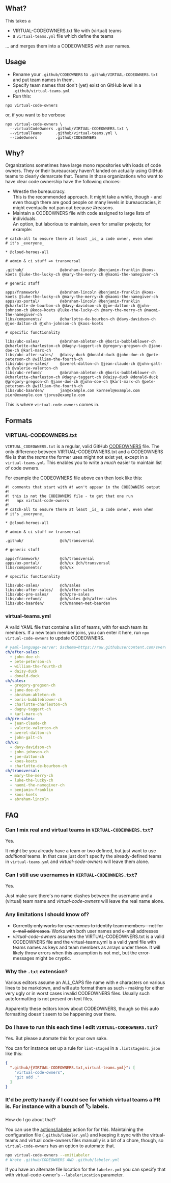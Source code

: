 ## What?

This takes a

- VIRTUAL-CODEOWNERS.txt file with (virtual) teams
- a `virtual-teams.yml` file which define the teams

... and merges them into a CODEOWNERS with user names.

## Usage

- Rename your `.github/CODEOWNERS` to `.github/VIRTUAL-CODEOWNERS.txt` and put team names in them.
- Specify team names that don't (yet) exist on GitHub level in a `.github/virtual-teams.yml`
- Run this:

```
npx virtual-code-owners
```

or, if you want to be verbose

```
npx virtual-code-owners \
  --virtualCodeOwners .github/VIRTUAL-CODEOWNERS.txt \
  --virtualTeams      .github/virtual-teams.yml \
  --codeOwners        .github/CODEOWNERS
```

## Why?

Organizations sometimes have large mono repositories with loads of code owners.
They or their bureaucracy haven't landed on actually using GitHub teams to clearly
demarcate that. Teams in those organizations who want to have clear code ownership
have the following choices:

- Wrestle the bureaucracy.  
  This is the recommended approach. It might take a while, though - and even
  though there are good people on many levels in bureaucracies, it might
  eventually not pan out because #reasons.
- Maintain a CODEOWNERS file with code assigned to large lists of individuals.  
  An option, but laborious to maintain, even for smaller projects; for example:

```CODEOWNERS
# catch-all to ensure there at least _is_ a code owner, even when
# it's _everyone_

* @cloud-heroes-all

# admin & ci stuff => transversal

.github/                @abraham-lincoln @benjamin-franklin @koos-koets @luke-the-lucky-ch @mary-the-merry-ch @naomi-the-namegiver-ch

# generic stuff

apps/framework/         @abraham-lincoln @benjamin-franklin @koos-koets @luke-the-lucky-ch @mary-the-merry-ch @naomi-the-namegiver-ch
apps/ux-portal/         @abraham-lincoln @benjamin-franklin @charlotte-de-bourbon-ch @davy-davidson-ch @joe-dalton-ch @john-johnson-ch @koos-koets @luke-the-lucky-ch @mary-the-merry-ch @naomi-the-namegiver-ch
libs/components/        @charlotte-de-bourbon-ch @davy-davidson-ch @joe-dalton-ch @john-johnson-ch @koos-koets

# specific functionality

libs/ubc-sales/         @abraham-ableton-ch @boris-bubbleblower-ch @charlotte-charleston-ch @dagny-taggert-ch @gregory-gregson-ch @jane-doe-ch @karl-marx-ch
libs/ubc-after-sales/   @daisy-duck @donald-duck @john-doe-ch @pete-peterson-ch @william-the-fourth-ch
libs/ubc-pre-sales/     @averel-dalton-ch @jean-claude-ch @john-galt-ch @valerie-valerton-ch
libs/ubc-refund/        @abraham-ableton-ch @boris-bubbleblower-ch @charlotte-charleston-ch @dagny-taggert-ch @daisy-duck @donald-duck @gregory-gregson-ch @jane-doe-ch @john-doe-ch @karl-marx-ch @pete-peterson-ch @william-the-fourth-ch
libs/ubc-baarden/       jan@example.com korneel@example.com pier@example.com tjorus@example.com
```

This is where `virtual-code-owners` comes in.

## Formats

### VIRTUAL-CODEOWNERS.txt

`VIRTUAL_CODEOWNERS.txt` is a regular, valid GitHub [CODEOWNERS](https://docs.github.com/en/repositories/managing-your-repositorys-settings-and-features/customizing-your-repository/about-code-owners) file.
The only difference between VIRTUAL-CODEOWNERS.txt and a CODEOWNERS file is that
the _teams_ the former uses might not exist yet, except in a `virtual-teams.yml`.
This enables you to write a _much_ easier to maintain list of code owners.

For example the CODEOWNERS file above can then look like this:

```CODEOWNERS
#! comments that start with #! won't appear in the CODEOWNERS output
#!
#! this is not the CODEOWNERS file - to get that one run
#!   npx virtual-code-owners
#!
# catch-all to ensure there at least _is_ a code owner, even when
# it's _everyone_

* @cloud-heroes-all

# admin & ci stuff => transversal

.github/                @ch/transversal

# generic stuff

apps/framework/         @ch/transversal
apps/ux-portal/         @ch/ux @ch/transversal
libs/components/        @ch/ux

# specific functionality

libs/ubc-sales/         @ch/sales
libs/ubc-after-sales/   @ch/after-sales
libs/ubc-pre-sales/     @ch/pre-sales
libs/ubc-refund/        @ch/sales @ch/after-sales
libs/ubc-baarden/       @ch/mannen-met-baarden
```

### virtual-teams.yml

A valid YAML file that contains a list of teams, with for each team its members.
If a new team member joins, you can enter it here, run `npx virtual-code-owners`
to update CODEOWNERS.

```yaml
# yaml-language-server: $schema=https://raw.githubusercontent.com/sverweij/virtual-code-owners/main/src/virtual-teams.schema.json
ch/after-sales:
  - john-doe-ch
  - pete-peterson-ch
  - william-the-fourth-ch
  - daisy-duck
  - donald-duck
ch/sales:
  - gregory-gregson-ch
  - jane-doe-ch
  - abraham-ableton-ch
  - boris-bubbleblower-ch
  - charlotte-charleston-ch
  - dagny-taggert-ch
  - karl-marx-ch
ch/pre-sales:
  - jean-claude-ch
  - valerie-valerton-ch
  - averel-dalton-ch
  - john-galt-ch
ch/ux:
  - davy-davidson-ch
  - john-johnson-ch
  - joe-dalton-ch
  - koos-koets
  - charlotte-de-bourbon-ch
ch/transversal:
  - mary-the-merry-ch
  - luke-the-lucky-ch
  - naomi-the-namegiver-ch
  - benjamin-franklin
  - koos-koets
  - abraham-lincoln
```

## FAQ

### Can I mix real and virtual teams in `VIRTUAL-CODEOWNERS.txt`?

Yes.

It might be you already have a team or two defined, but just want to use
_additional_ teams. In that case just don't specify the already-defined teams
in `virtual-teams.yml` and _virtual-code-owners_ will leave them alone.

### Can I still use usernames in `VIRTUAL-CODEOWNERS.txt`?

Yes.

Just make sure there's no name clashes between the username and a (virtual)
team name and _virtual-code-owners_ will leave the real name alone.

### Any limitations I should know of?

- ~~Currently only works for _user names_ to identify team members - not for e-mail
  addresses.~~
  Works with both user names and e-mail addresses
- _virtual-code-owners_ assumes the VIRTUAL-CODEOWNERS.txt is a valid CODEOWNERS
  file and the virtual-teams.yml is a valid yaml file with teams names as keys
  and team members as arrays under these. It will likely throw errors when this
  assumption is not met, but the error-messages might be cryptic.

### Why the `.txt` extension?

Various editors assume an ALL_CAPS file name with `#` characters on various lines
to be markdown, and will auto format them as such - making for either very ugly
or in worst cases invalid CODEOWNERS files. Usually such autoformatting is not
present on text files.

Apparently these editors know about CODEOWNERS, though so this auto formatting
doesn't seem to be happening over there.

### Do I have to run this each time I edit `VIRTUAL-CODEOWNERS.txt`?

Yes. But please automate this for your own sake.

You can for instance set up a rule for `lint-staged` in a `.lintstagedrc.json`
like this:

```json
{
  ".github/{VIRTUAL-CODEOWNERS.txt,virtual-teams.yml}": [
    "virtual-code-owners",
    "git add ."
  ]
}
```

### It'd be _pretty_ handy if I could see for which virtual teams a PR is. For instance with a bunch of :label: labels.

How do I go about that?

You can use the [actions/labeler](https://github.com/actions/labeler) action for
for this. Maintaining the configuration file (`.github/labeler.yml`) and keeping it
sync with the virtual-teams and virtual code-owners files manually is a bit of
a chore, though, so `virtual-code-owners` has an option to automate that.

```sh
npx virtual-code-owners --emitLabeler
# Wrote .github/CODEOWNERS AND .github/labeler.yml
```

If you have an alternate file location for the `labeler.yml` you can specify that
with virtual-code-owner's `--labelerLocation` parameter.
